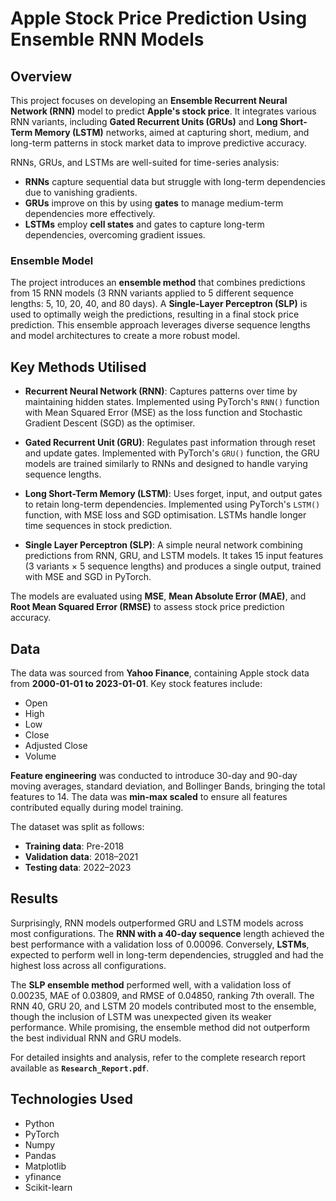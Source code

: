 # Apple Stock Price Prediction Using Ensemble RNN Models

## Overview

This project focuses on developing an **Ensemble Recurrent Neural Network (RNN)** model to predict **Apple's stock price**. It integrates various RNN variants, including **Gated Recurrent Units (GRUs)** and **Long Short-Term Memory (LSTM)** networks, aimed at capturing short, medium, and long-term patterns in stock market data to improve predictive accuracy.

RNNs, GRUs, and LSTMs are well-suited for time-series analysis:
- **RNNs** capture sequential data but struggle with long-term dependencies due to vanishing gradients.
- **GRUs** improve on this by using **gates** to manage medium-term dependencies more effectively.
- **LSTMs** employ **cell states** and gates to capture long-term dependencies, overcoming gradient issues.

### Ensemble Model

The project introduces an **ensemble method** that combines predictions from 15 RNN models (3 RNN variants applied to 5 different sequence lengths: 5, 10, 20, 40, and 80 days). A **Single-Layer Perceptron (SLP)** is used to optimally weigh the predictions, resulting in a final stock price prediction. This ensemble approach leverages diverse sequence lengths and model architectures to create a more robust model.

## Key Methods Utilised

- **Recurrent Neural Network (RNN)**: Captures patterns over time by maintaining hidden states. Implemented using PyTorch's `RNN()` function with Mean Squared Error (MSE) as the loss function and Stochastic Gradient Descent (SGD) as the optimiser.
  
- **Gated Recurrent Unit (GRU)**: Regulates past information through reset and update gates. Implemented with PyTorch's `GRU()` function, the GRU models are trained similarly to RNNs and designed to handle varying sequence lengths.
  
- **Long Short-Term Memory (LSTM)**: Uses forget, input, and output gates to retain long-term dependencies. Implemented using PyTorch's `LSTM()` function, with MSE loss and SGD optimisation. LSTMs handle longer time sequences in stock prediction.

- **Single Layer Perceptron (SLP)**: A simple neural network combining predictions from RNN, GRU, and LSTM models. It takes 15 input features (3 variants × 5 sequence lengths) and produces a single output, trained with MSE and SGD in PyTorch.

The models are evaluated using **MSE**, **Mean Absolute Error (MAE)**, and **Root Mean Squared Error (RMSE)** to assess stock price prediction accuracy.

## Data

The data was sourced from **Yahoo Finance**, containing Apple stock data from **2000-01-01 to 2023-01-01**. Key stock features include:
- Open
- High
- Low
- Close
- Adjusted Close
- Volume

**Feature engineering** was conducted to introduce 30-day and 90-day moving averages, standard deviation, and Bollinger Bands, bringing the total features to 14. The data was **min-max scaled** to ensure all features contributed equally during model training.

The dataset was split as follows:
- **Training data**: Pre-2018
- **Validation data**: 2018–2021
- **Testing data**: 2022–2023

## Results

Surprisingly, RNN models outperformed GRU and LSTM models across most configurations. The **RNN with a 40-day sequence** length achieved the best performance with a validation loss of 0.00096. Conversely, **LSTMs**, expected to perform well in long-term dependencies, struggled and had the highest loss across all configurations. 

The **SLP ensemble method** performed well, with a validation loss of 0.00235, MAE of 0.03809, and RMSE of 0.04850, ranking 7th overall. The RNN 40, GRU 20, and LSTM 20 models contributed most to the ensemble, though the inclusion of LSTM was unexpected given its weaker performance. While promising, the ensemble method did not outperform the best individual RNN and GRU models.

For detailed insights and analysis, refer to the complete research report available as **`Research_Report.pdf`**.

## Technologies Used

- Python
- PyTorch
- Numpy
- Pandas
- Matplotlib
- yfinance
- Scikit-learn
